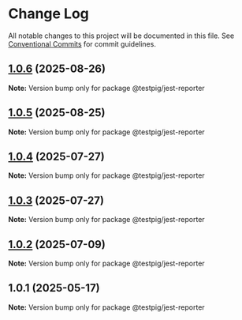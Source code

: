 # Change Log

All notable changes to this project will be documented in this file.
See [Conventional Commits](https://conventionalcommits.org) for commit guidelines.

## [1.0.6](https://github.com/testpig-io/node-reporters/compare/@testpig/jest-reporter@1.0.5...@testpig/jest-reporter@1.0.6) (2025-08-26)

**Note:** Version bump only for package @testpig/jest-reporter





## [1.0.5](https://github.com/testpig-io/node-reporters/compare/@testpig/jest-reporter@1.0.4...@testpig/jest-reporter@1.0.5) (2025-08-25)

**Note:** Version bump only for package @testpig/jest-reporter





## [1.0.4](https://github.com/testpig-io/node-reporters/compare/@testpig/jest-reporter@1.0.2...@testpig/jest-reporter@1.0.4) (2025-07-27)

**Note:** Version bump only for package @testpig/jest-reporter





## [1.0.3](https://github.com/testpig-io/node-reporters/compare/@testpig/jest-reporter@1.0.2...@testpig/jest-reporter@1.0.3) (2025-07-27)

**Note:** Version bump only for package @testpig/jest-reporter





## [1.0.2](https://github.com/testpig-io/node-reporters/compare/@testpig/jest-reporter@1.0.1...@testpig/jest-reporter@1.0.2) (2025-07-09)

**Note:** Version bump only for package @testpig/jest-reporter





## 1.0.1 (2025-05-17)

**Note:** Version bump only for package @testpig/jest-reporter
